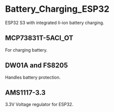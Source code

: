 # Battery_Charging_ESP32
 ESP32 S3 with integrated li-ion battery charging.
 
 ## MCP73831T-5ACI_OT
 For charging battery.
 
 ## DW01A and FS8205
 Handles battery protection.
 
 ## AMS1117-3.3
 3.3V Voltage regulator for ESP32.
 
 
